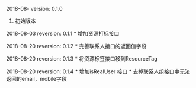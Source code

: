 2018-08- version: 0.1.0
1. 初始版本

2018-08-03 reversion: 0.1.1
    * 增加资源打标接口

2018-08-20 reversion: 0.1.2
    * 完善联系人接口的返回值字段

2018-08-20 reversion: 0.1.3
    * 将资源标签接口移到ResourceTag

2018-08-20 reversion: 0.1.4
    * 增加isRealUser 接口
    * 去掉联系人组接口中无法返回的email，mobile字段

